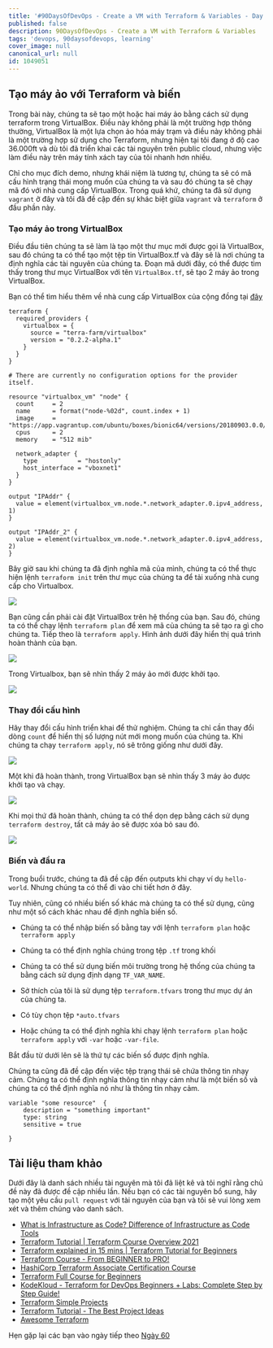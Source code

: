 ```yaml
---
title: '#90DaysOfDevOps - Create a VM with Terraform & Variables - Day 59'
published: false
description: 90DaysOfDevOps - Create a VM with Terraform & Variables
tags: 'devops, 90daysofdevops, learning'
cover_image: null
canonical_url: null
id: 1049051
---
```


## Tạo máy ảo với Terraform và biến

Trong bài này, chúng ta sẽ tạo một hoặc hai máy ảo bằng cách sử dụng terraform trong VirtualBox. Điều này không phải là một trường hợp thông thường, VirtualBox là một lựa chọn ảo hóa máy trạm và điều này không phải là một trường hợp sử dụng cho Terraform, nhưng hiện tại tôi đang ở độ cao 36.000ft và dù tôi đã triển khai các tài nguyên trên public cloud, nhưng việc làm điều này trên máy tính xách tay của tôi nhanh hơn nhiều.

Chỉ cho mục đích demo, nhưng khái niệm là tương tự, chúng ta sẽ có mã cấu hình trạng thái mong muốn của chúng ta và sau đó chúng ta sẽ chạy mã đó với nhà cung cấp VirtualBox. Trong quá khứ, chúng ta đã sử dụng `vagrant` ở đây và tôi đã đề cập đến sự khác biệt giữa `vagrant` và `terraform` ở đầu phần này.

### Tạo máy ảo trong VirtualBox

Điều đầu tiên chúng ta sẽ làm là tạo một thư mục mới được gọi là VirtualBox, sau đó chúng ta có thể tạo một tệp tin VirtualBox.tf và đây sẽ là nơi chúng ta định nghĩa các tài nguyên của chúng ta. Đoạn mã dưới đây, có thể được tìm thấy trong thư mục VirtualBox với tên `VirtualBox.tf`, sẽ tạo 2 máy ảo trong VirtualBox.

Bạn có thể tìm hiểu thêm về nhà cung cấp VirtualBox của cộng đồng tại [đây](https://registry.terraform.io/providers/terra-farm/virtualbox/latest/docs/resources/vm)

```
terraform {
  required_providers {
    virtualbox = {
      source = "terra-farm/virtualbox"
      version = "0.2.2-alpha.1"
    }
  }
}

# There are currently no configuration options for the provider itself.

resource "virtualbox_vm" "node" {
  count     = 2
  name      = format("node-%02d", count.index + 1)
  image     = "https://app.vagrantup.com/ubuntu/boxes/bionic64/versions/20180903.0.0/providers/virtualbox.box"
  cpus      = 2
  memory    = "512 mib"

  network_adapter {
    type           = "hostonly"
    host_interface = "vboxnet1"
  }
}

output "IPAddr" {
  value = element(virtualbox_vm.node.*.network_adapter.0.ipv4_address, 1)
}

output "IPAddr_2" {
  value = element(virtualbox_vm.node.*.network_adapter.0.ipv4_address, 2)
}

```

Bây giờ sau khi chúng ta đã định nghĩa mã của mình, chúng ta có thể thực hiện lệnh `terraform init` trên thư mục của chúng ta để tải xuống nhà cung cấp cho Virtualbox.

![](../../Days/Images/Day59_IAC1.png)

Bạn cũng cần phải cài đặt VirtualBox trên hệ thống của bạn. Sau đó, chúng ta có thể chạy lệnh `terraform plan` để xem mã của chúng ta sẽ tạo ra gì cho chúng ta. Tiếp theo là `terraform apply`. Hình ảnh dưới đây hiển thị quá trình hoàn thành của bạn.

![](../../Days/Images/Day59_IAC2.png)

Trong Virtualbox, bạn sẽ nhìn thấy 2 máy ảo mới được khởi tạo.

![](../../Days/Images/Day59_IAC3.png)

### Thay đổi cấu hình

Hãy thay đổi cấu hình triển khai để thử nghiệm. Chúng ta chỉ cần thay đổi dòng `count` để hiển thị số lượng nút mới mong muốn của chúng ta. Khi chúng ta chạy `terraform apply`, nó sẽ trông giống như dưới đây.

![](../../Days/Images/Day59_IAC4.png)

Một khi đã hoàn thành, trong VirtualBox bạn sẽ nhìn thấy 3 máy ảo được khởi tạo và chạy.

![](../../Days/Images/Day59_IAC5.png)

Khi mọi thứ đã hoàn thành, chúng ta có thể dọn dẹp bằng cách sử dụng `terraform destroy`, tất cả máy ảo sẽ được xóa bỏ sau đó.

![](../../Days/Images/Day59_IAC6.png)

### Biến và đầu ra

Trong buổi trước, chúng ta đã đề cập đến outputs khi chạy ví dụ `hello-world`. Nhưng chúng ta có thể đi vào chi tiết hơn ở đây.

Tuy nhiên, cũng có nhiều biến số khác mà chúng ta có thể sử dụng, cũng như một số cách khác nhau để định nghĩa biến số.

- Chúng ta có thể nhập biến số bằng tay với lệnh `terraform plan` hoặc `terraform apply`

- Chúng ta có thể định nghĩa chúng trong tệp `.tf` trong khối

- Chúng ta có thể sử dụng biến môi trường trong hệ thống của chúng ta bằng cách sử dụng định dạng `TF_VAR_NAME`.

- Sở thích của tôi là sử dụng tệp `terraform.tfvars` trong thư mục dự án của chúng ta.

- Có tùy chọn tệp `*auto.tfvars`

- Hoặc chúng ta có thể định nghĩa khi chạy lệnh `terraform plan` hoặc `terraform apply` với `-var` hoặc `-var-file`.

Bắt đầu từ dưới lên sẽ là thứ tự các biến số được định nghĩa.

Chúng ta cũng đã đề cập đến việc tệp trạng thái sẽ chứa thông tin nhạy cảm. Chúng ta có thể định nghĩa thông tin nhạy cảm như là một biến số và chúng ta có thể định nghĩa nó như là thông tin nhạy cảm.

```
variable "some resource"  {
    description = "something important"
    type: string
    sensitive = true

}
```

## Tài liệu tham khảo

Dưới đây là danh sách nhiều tài nguyên mà tôi đã liệt kê và tôi nghĩ rằng chủ đề này đã được đề cập nhiều lần. Nếu bạn có các tài nguyên bổ sung, hãy tạo một yêu cầu `pull request` với tài nguyên của bạn và tôi sẽ vui lòng xem xét và thêm chúng vào danh sách.

- [What is Infrastructure as Code? Difference of Infrastructure as Code Tools](https://www.youtube.com/watch?v=POPP2WTJ8es)
- [Terraform Tutorial | Terraform Course Overview 2021](https://www.youtube.com/watch?v=m3cKkYXl-8o)
- [Terraform explained in 15 mins | Terraform Tutorial for Beginners](https://www.youtube.com/watch?v=l5k1ai_GBDE)
- [Terraform Course - From BEGINNER to PRO!](https://www.youtube.com/watch?v=7xngnjfIlK4&list=WL&index=141&t=16s)
- [HashiCorp Terraform Associate Certification Course](https://www.youtube.com/watch?v=V4waklkBC38&list=WL&index=55&t=111s)
- [Terraform Full Course for Beginners](https://www.youtube.com/watch?v=EJ3N-hhiWv0&list=WL&index=39&t=27s)
- [KodeKloud - Terraform for DevOps Beginners + Labs: Complete Step by Step Guide!](https://www.youtube.com/watch?v=YcJ9IeukJL8&list=WL&index=16&t=11s)
- [Terraform Simple Projects](https://terraform.joshuajebaraj.com/)
- [Terraform Tutorial - The Best Project Ideas](https://www.youtube.com/watch?v=oA-pPa0vfks)
- [Awesome Terraform](https://github.com/shuaibiyy/awesome-terraform)

Hẹn gặp lại các bạn vào ngày tiếp theo [Ngày 60](day60.md)
